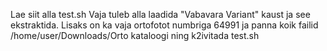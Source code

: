 Lae siit alla test.sh
Vaja tuleb alla laadida "Vabavara Variant" kaust ja see ekstraktida. Lisaks on ka vaja ortofotot numbriga 64991 ja panna koik failid /home/user/Downloads/Orto kataloogi ning k2ivitada test.sh
